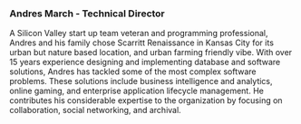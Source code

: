 ### Andres March - Technical Director ###
A Silicon Valley start up team veteran and programming professional, 
Andres and his family chose Scarritt Renaissance in Kansas City for its urban 
but nature based location, and urban farming friendly vibe. With over 15 years 
experience designing and implementing database and software solutions, 
Andres has tackled some of the most complex software problems. These solutions 
include business intelligence and analytics, online gaming, and enterprise 
application lifecycle management.  He contributes his considerable expertise to the 
organization by focusing on collaboration, social networking, and archival. 
